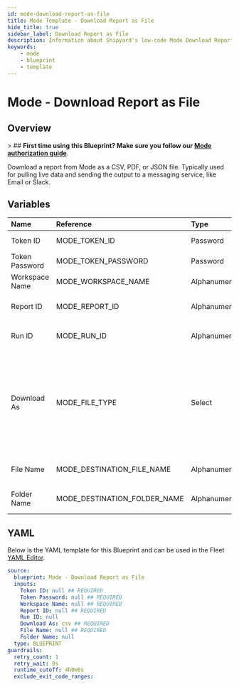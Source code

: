 ```yaml
---
id: mode-download-report-as-file
title: Mode Template - Download Report as File
hide_title: true
sidebar_label: Download Report as File
description: Information about Shipyard's low-code Mode Download Report as File blueprint. Download the contents of a Mode report as a JSON, PDF, or CSV.
keywords:
    - mode
    - blueprint
    - template
---
```


# Mode - Download Report as File

## Overview

&gt; ## **First time using this Blueprint? Make sure you follow our [Mode authorization guide](https://www.shipyardapp.com/docs/blueprint-library/mode/mode-authorization/)**.

Download a report from Mode as a CSV, PDF, or JSON file. Typically used for pulling live data and sending the output to a messaging service, like Email or Slack.



## Variables

| Name | Reference | Type | Required | Default | Options | Description |
|:---|:---|:---|:---|:---|:---|:---|
| Token ID | MODE_TOKEN_ID | Password | :white_check_mark: | - | - | The ID of the Token used to authenticate with Mode. |
| Token Password | MODE_TOKEN_PASSWORD | Password | :white_check_mark: | - | - | The Token Password associated to the Token ID used to authenticate with Mode. |
| Workspace Name | MODE_WORKSPACE_NAME | Alphanumeric | :white_check_mark: | - | - | Typically found in the URL structure as https://app.mode.com/ACCOUNT_NAME/ |
| Report ID | MODE_REPORT_ID | Alphanumeric | :white_check_mark: | - | - | Numeric ID of the report you want to download, typically found at the end of the URL. |
| Run ID | MODE_RUN_ID | Alphanumeric | :heavy_minus_sign: | - | - | The ID of the Run you want to download. If left blank, the most recent successful run for the report will be used. |
| Download As | MODE_FILE_TYPE | Select | :white_check_mark: | `csv` | .csv: `csv`<br></br><br></br>.pdf: `pdf`<br></br><br></br>.json: `json` | File format to download the specified report as. |
| File Name | MODE_DESTINATION_FILE_NAME | Alphanumeric | :white_check_mark: | - | - | File name that will be created for the card being downloaded. Include the extension. |
| Folder Name | MODE_DESTINATION_FOLDER_NAME | Alphanumeric | :heavy_minus_sign: | - | - | Folder where the file will be created. Leave blank to store in the current working directory |


## YAML

Below is the YAML template for this Blueprint and can be used in the Fleet [YAML Editor](../../reference/fleets/yaml-editor.md).

```yaml
source:
  blueprint: Mode - Download Report as File
  inputs:
    Token ID: null ## REQUIRED
    Token Password: null ## REQUIRED
    Workspace Name: null ## REQUIRED
    Report ID: null ## REQUIRED
    Run ID: null 
    Download As: csv ## REQUIRED
    File Name: null ## REQUIRED
    Folder Name: null 
  type: BLUEPRINT
guardrails:
  retry_count: 1
  retry_wait: 0s
  runtime_cutoff: 4h0m0s
  exclude_exit_code_ranges:
```
